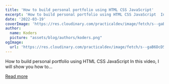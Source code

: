 ```yaml
---
title: 'How to build personal portfolio using HTML CSS JavaScript'
excerpt: 'How to build personal portfolio using HTML CSS JavaScript  In this video, I will show you how to...'
date: '2022-03-19'
coverImage: 'https://res.cloudinary.com/practicaldev/image/fetch/s--gaB6DcD5--/c_imagga_scale,f_auto,fl_progressive,h_420,q_auto,w_1000/https://dev-to-uploads.s3.amazonaws.com/uploads/articles/kin52xvsyxd87mxhlqhk.png'
author:
  name: Koders
  picture: "assets/blog/authors/koders.png"
ogImage:
  url: 'https://res.cloudinary.com/practicaldev/image/fetch/s--gaB6DcD5--/c_imagga_scale,f_auto,fl_progressive,h_420,q_auto,w_1000/https://dev-to-uploads.s3.amazonaws.com/uploads/articles/kin52xvsyxd87mxhlqhk.png'
---
```


How to build personal portfolio using HTML CSS JavaScript  In this video, I will show you how to...

[Read more](https://dev.to/codewithsadee/how-to-build-personal-portfolio-using-html-css-javascript-37e2)
